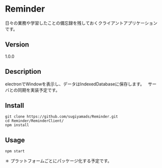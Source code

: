 # Reminder
日々の業務や学習したことの備忘録を残しておくクライアントアプリケーションです。

## Version
1.0.0

## Description
electronでWindowを表示し、データはIndexedDatabaseに保存します。  
サーバとの同期を実装予定です。

## Install
    git clone https://github.com/sugiyamads/Reminder.git
    cd Reminder/ReminderClient/
    npm install
    
## Usage
    npm start
    
＊ プラットフォームごとにパッケージ化する予定です。
